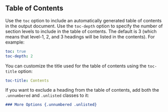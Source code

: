 ## Table of Contents

Use the `toc` option to include an automatically generated table of contents in the output document. Use the `toc-depth` option to specify the number of section levels to include in the table of contents. The default is 3 (which means that level-1, 2, and 3 headings will be listed in the contents). For example:

``` yaml
toc: true
toc-depth: 2
```

You can customize the title used for the table of contents using the `toc-title` option:

``` yaml
toc-title: Contents
```

If you want to exclude a heading from the table of contents, add both the `.unnumbered` and `.unlisted` classes to it:

``` markdown
### More Options {.unnumbered .unlisted}
```